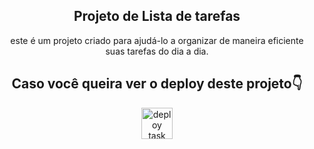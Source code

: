 <h2 align='center'>Projeto de Lista de tarefas</h2>

<p align='center'>este é um projeto criado para ajudá-lo a organizar de maneira
eficiente suas tarefas do dia a dia.</p>

<h2 align='center'>Caso você queira ver o deploy deste projeto👇</h2>
<div align='center'>
  <a href='https://task-list-p5aukj5pm-jhonitallos-projects.vercel.app/'>
    <img src='https://cdn-icons-png.flaticon.com/512/4334/4334058.png' alt='deploy task list' height='50px' width='50px'/>
  </a>
</div>
